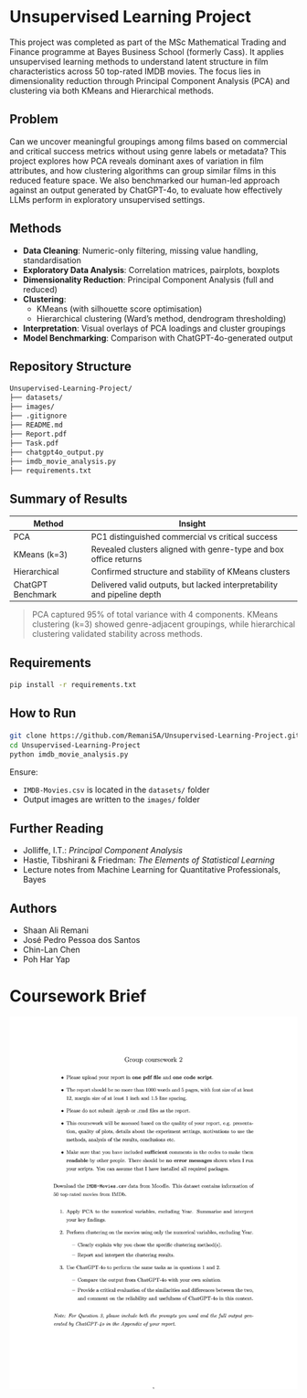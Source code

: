 # Unsupervised Learning Project

This project was completed as part of the MSc Mathematical Trading and Finance programme at Bayes Business School (formerly Cass). It applies unsupervised learning methods to understand latent structure in film characteristics across 50 top-rated IMDB movies. The focus lies in dimensionality reduction through Principal Component Analysis (PCA) and clustering via both KMeans and Hierarchical methods.

## Problem

Can we uncover meaningful groupings among films based on commercial and critical success metrics without using genre labels or metadata? This project explores how PCA reveals dominant axes of variation in film attributes, and how clustering algorithms can group similar films in this reduced feature space. We also benchmarked our human-led approach against an output generated by ChatGPT-4o, to evaluate how effectively LLMs perform in exploratory unsupervised settings.

## Methods

- **Data Cleaning**: Numeric-only filtering, missing value handling, standardisation
- **Exploratory Data Analysis**: Correlation matrices, pairplots, boxplots
- **Dimensionality Reduction**: Principal Component Analysis (full and reduced)
- **Clustering**: 
  - KMeans (with silhouette score optimisation)
  - Hierarchical clustering (Ward’s method, dendrogram thresholding)
- **Interpretation**: Visual overlays of PCA loadings and cluster groupings
- **Model Benchmarking**: Comparison with ChatGPT-4o-generated output

## Repository Structure

```
Unsupervised-Learning-Project/
├── datasets/
├── images/
├── .gitignore
├── README.md
├── Report.pdf
├── Task.pdf
├── chatgpt4o_output.py
├── imdb_movie_analysis.py
├── requirements.txt
```

## Summary of Results

| Method                | Insight                                                                 |
|----------------------|-------------------------------------------------------------------------|
| PCA                  | PC1 distinguished commercial vs critical success                       |
| KMeans (k=3)         | Revealed clusters aligned with genre-type and box office returns       |
| Hierarchical         | Confirmed structure and stability of KMeans clusters                    |
| ChatGPT Benchmark    | Delivered valid outputs, but lacked interpretability and pipeline depth |

> PCA captured 95% of total variance with 4 components. KMeans clustering (k=3) showed genre-adjacent groupings, while hierarchical clustering validated stability across methods.

## Requirements

```bash
pip install -r requirements.txt
```

## How to Run

```bash
git clone https://github.com/RemaniSA/Unsupervised-Learning-Project.git
cd Unsupervised-Learning-Project
python imdb_movie_analysis.py
```

Ensure:
- `IMDB-Movies.csv` is located in the `datasets/` folder
- Output images are written to the `images/` folder

## Further Reading

- Jolliffe, I.T.: *Principal Component Analysis*
- Hastie, Tibshirani & Friedman: *The Elements of Statistical Learning*
- Lecture notes from Machine Learning for Quantitative Professionals, Bayes

## Authors

- Shaan Ali Remani  
- José Pedro Pessoa dos Santos  
- Chin-Lan Chen  
- Poh Har Yap

# Coursework Brief
 
![GCW2 Cousework for Machine Learning for Quantitative Professionals](https://github.com/ZPedroP/Machine-Learning-CW/blob/main/GCW2/images/Task.jpg)
